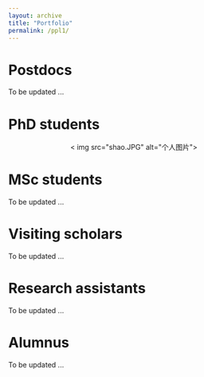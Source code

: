```yaml
---
layout: archive
title: "Portfolio"
permalink: /ppl1/
---
```


Postdocs
======

To be updated ...
  
PhD students
======

<div align="center">
  < img src="shao.JPG" alt="个人图片">
</div>


MSc students
======

To be updated ...



Visiting scholars
======

To be updated ...



Research assistants
======

To be updated ...




Alumnus 
======

To be updated ...
